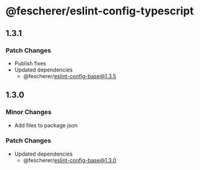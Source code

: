# @fescherer/eslint-config-typescript

## 1.3.1

### Patch Changes

- Publish fixes
- Updated dependencies
  - @fescherer/eslint-config-base@1.3.5

## 1.3.0

### Minor Changes

- Add files to package json

### Patch Changes

- Updated dependencies
  - @fescherer/eslint-config-base@1.3.0
